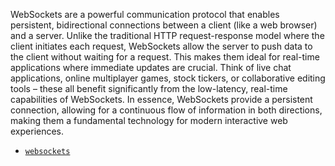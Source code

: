 WebSockets are a powerful communication protocol that enables persistent, bidirectional connections between a client (like a web browser) and a server. Unlike the traditional HTTP request-response model where the client initiates each request, WebSockets allow the server to push data to the client without waiting for a request. This makes them ideal for real-time applications where immediate updates are crucial. Think of live chat applications, online multiplayer games, stock tickers, or collaborative editing tools – these all benefit significantly from the low-latency, real-time capabilities of WebSockets. In essence, WebSockets provide a persistent connection, allowing for a continuous flow of information in both directions, making them a fundamental technology for modern interactive web experiences.


- [`websockets`](https://websockets.readthedocs.io/)